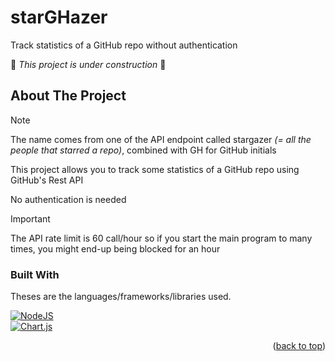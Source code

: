 <a name="readme-top"></a>

<!-- INTRO -->
# starGHazer

Track statistics of a GitHub repo without authentication

🚧 *This project is under construction* 🚧



## About The Project

> [!NOTE]  
> The name comes from one of the API endpoint called stargazer *(= all the people that starred a repo)*, combined with GH for GitHub initials

This project allows you to track some statistics of a GitHub repo using GitHub's Rest API

No authentication is needed
> [!IMPORTANT]  
> The API rate limit is 60 call/hour so if you start the main program to many times, you might end-up being blocked for an hour


### Built With

Theses are the languages/frameworks/libraries used.

[![NodeJS][node-shield]](https://nodejs.org/en) <br>
[![Chart.js][chart-shield]](https://www.chartjs.org/)



<!-- GETTING STARTED -->
<!-- ## Getting Started

### Installation -->



<!-- ROADMAP -->
<!-- ## Roadmap

- [ ]  -->


<!-- CONTRIBUTING --> 
<!-- ## Contributing -->



<!-- LICENSE -->
<!-- ## License -->

<p align="right">(<a href="#readme-top">back to top</a>)</p>

<!-- MARKDOWN LINKS & IMAGES -->
[node-shield]: https://img.shields.io/badge/Node%20js-339933?style=for-the-badge&logo=nodedotjs&logoColor=white
[chart-shield]: https://img.shields.io/badge/Chart.js-FF6384?style=for-the-badge&logo=chartdotjs&logoColor=fff
